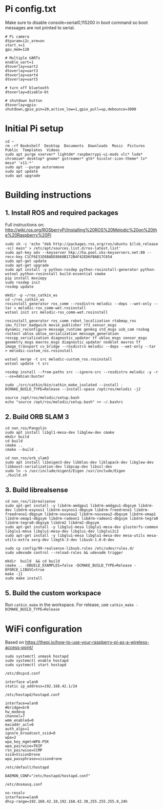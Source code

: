 # Pi config.txt

Make sure to disable console=serial0,115200 in boot command so boot messages are not printed to serial.

```
# Pi camera
dtparam=i2c_arm=on
start_x=1
gpu_mem=128

# Multiple UARTs
enable_uart=1
dtoverlay=uart2
dtoverlay=uart3
dtoverlay=uart4
dtoverlay=uart5

# turn off bluetooth
dtoverlay=disable-bt

# shutdown button
dtoverlay=gpio-shutdown,gpio_pin=20,active_low=1,gpio_pull=up,debounce=3000
```

# Initial Pi setup

```
cd ~
rm -rf Bookshelf  Desktop  Documents  Downloads  Music  Pictures  Public  Templates  Videos
sudo apt purge xserver* lightdm* raspberrypi-ui-mods vlc* lxde* chromium* desktop* gnome* gstreamer* gtk* hicolor-icon-theme* lx* mesa* 'x11-*'
sudo apt --purge autoremove
sudo apt update
sudo apt upgrade
```

# Building instructions

## 1. Install ROS and required packages

Full instructions on: http://wiki.ros.org/ROSberryPi/Installing%20ROS%20Melodic%20on%20the%20Raspberry%20Pi

```
sudo sh -c 'echo "deb http://packages.ros.org/ros/ubuntu $(lsb_release -sc) main" > /etc/apt/sources.list.d/ros-latest.list'
sudo apt-key adv --keyserver hkp://ha.pool.sks-keyservers.net:80 --recv-key C1CF6E31E6BADE8868B172B4F42ED6FBAB17C654
sudo apt-get update
sudo apt-get upgrade
sudo apt install -y python-rosdep python-rosinstall-generator python-wstool python-rosinstall build-essential cmake
pip install moviepy
sudo rosdep init
rosdep update

mkdir -p ~/ros_catkin_ws
cd ~/ros_catkin_ws
rosinstall_generator ros_comm --rosdistro melodic --deps --wet-only --tar > melodic-ros_comm-wet.rosinstall
wstool init src melodic-ros_comm-wet.rosinstall

rosinstall_generator ros_comm robot_localization rtabmap_ros imu_filter_madgwick movie_publisher tf2_sensor_msgs dynamic_reconfigure message_runtime genmsg std_msgs usb_cam rosbag rostest ublox ublox_serialization message_generation roscpp_serialization diagnostic_updater tf ublox_msgs sensor_msgs geometry_msgs mavros_msgs diagnostic_updater nodelet mavros tf image_transport cv_bridge --rosdistro melodic --deps --wet-only --tar > melodic-custom_ros.rosinstall

wstool merge -t src melodic-custom_ros.rosinstall
wstool update -t src

rosdep install --from-paths src --ignore-src --rosdistro melodic -y -r --os=debian:buster

sudo ./src/catkin/bin/catkin_make_isolated --install -DCMAKE_BUILD_TYPE=Release --install-space /opt/ros/melodic -j2

source /opt/ros/melodic/setup.bash
echo "source /opt/ros/melodic/setup.bash" >> ~/.bashrc
```

## 2. Build ORB SLAM 3

```
cd non_ros/Pangolin
sudo apt install libgl1-mesa-dev libglew-dev cmake
mkdir build
cd build
cmake ..
cmake --build .
```

```
cd non_ros/orb_slam3
sudo apt install libeigen3-dev libblas-dev liblapack-dev libglew-dev libboost-serialization-dev libpcap-dev libssl-dev
sudo ln -s /usr/include/eigen3/Eigen /usr/include/Eigen
./build.sh
```

## 3. Build librealsense

```
cd non_ros/librealsense
sudo apt-get install -y libdrm-amdgpu1 libdrm-amdgpu1-dbgsym libdrm-dev libdrm-exynos1 libdrm-exynos1-dbgsym libdrm-freedreno1 libdrm-freedreno1-dbgsym libdrm-nouveau2 libdrm-nouveau2-dbgsym libdrm-omap1 libdrm-omap1-dbgsym libdrm-radeon1 libdrm-radeon1-dbgsym libdrm-tegra0 libdrm-tegra0-dbgsym libdrm2 libdrm2-dbgsym
sudo apt-get install -y libglu1-mesa libglu1-mesa-dev glusterfs-common libglu1-mesa libglu1-mesa-dev libglui-dev libglui2c2
sudo apt-get install -y libglu1-mesa libglu1-mesa-dev mesa-utils mesa-utils-extra xorg-dev libgtk-3-dev libusb-1.0-0-dev

sudo cp config/99-realsense-libusb.rules /etc/udev/rules.d/ 
sudo udevadm control --reload-rules && udevadm trigger

mkdir  build  && cd build
cmake .. -DBUILD_EXAMPLES=false -DCMAKE_BUILD_TYPE=Release -DFORCE_LIBUVC=true
make -j1
sudo make install
```

## 5. Build the custom workspace

Run `catkin_make` in the workspace. For release, use `catkin_make -DCMAKE_BUILD_TYPE=Release`

# WiFi configuration

Based on https://thepi.io/how-to-use-your-raspberry-pi-as-a-wireless-access-point/

```
sudo systemctl unmask hostapd
sudo systemctl enable hostapd
sudo systemctl start hostapd
```

```
/etc/dhcpcd.conf

interface wlan0
static ip_address=192.168.42.1/24

/etc/hostapd/hostapd.conf

interface=wlan0
#bridge=br0
hw_mode=g
channel=7
wmm_enabled=0
macaddr_acl=0
auth_algs=1
ignore_broadcast_ssid=0
wpa=2
wpa_key_mgmt=WPA-PSK
wpa_pairwise=TKIP
rsn_pairwise=CCMP
ssid=VisionDrone
wpa_passphrase=visiondrone

/etc/default/hostapd

DAEMON_CONF="/etc/hostapd/hostapd.conf"

/etc/dnsmasq.conf

no-resolv
interface=wlan0
dhcp-range=192.168.42.10,192.168.42.30,255.255.255.0,24h
```
